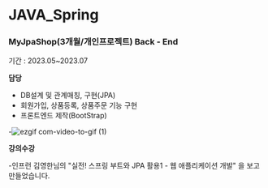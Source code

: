# JAVA_Spring

### MyJpaShop(3개월/개인프로젝트) Back - End

기간 : 2023.05~2023.07

**담당**

- DB설계 및 관계매칭, 구현(JPA)
- 회원가입, 상품등록, 상품주문 기능 구현
- 프론트엔드 제작(BootStrap)

-![ezgif com-video-to-gif (1)](https://github.com/DongHoonYu96/JAVA_Spring/assets/50190387/bb73b84d-aaff-4fac-87b7-b4784ffb9d5d)

**강의수강**

-인프런 김영한님의 "실전! 스프링 부트와 JPA 활용1 - 웹 애플리케이션 개발" 을 보고 만들었습니다.
